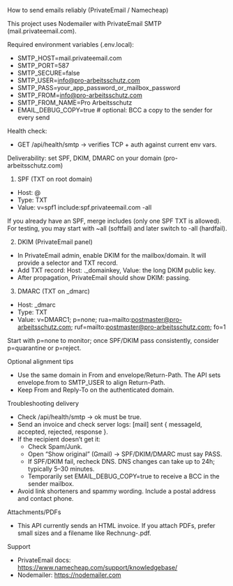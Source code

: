 How to send emails reliably (PrivateEmail / Namecheap)

This project uses Nodemailer with PrivateEmail SMTP (mail.privateemail.com).

Required environment variables (.env.local):

- SMTP_HOST=mail.privateemail.com
- SMTP_PORT=587
- SMTP_SECURE=false
- SMTP_USER=info@pro-arbeitsschutz.com
- SMTP_PASS=your_app_password_or_mailbox_password
- SMTP_FROM=info@pro-arbeitsschutz.com
- SMTP_FROM_NAME=Pro Arbeitsschutz
- EMAIL_DEBUG_COPY=true  # optional: BCC a copy to the sender for every send

Health check:

- GET /api/health/smtp → verifies TCP + auth against current env vars.

Deliverability: set SPF, DKIM, DMARC on your domain (pro-arbeitsschutz.com)

1) SPF (TXT on root domain)

- Host: @
- Type: TXT
- Value: v=spf1 include:spf.privateemail.com -all

If you already have an SPF, merge includes (only one SPF TXT is allowed). For testing, you may start with ~all (softfail) and later switch to -all (hardfail).

2) DKIM (PrivateEmail panel)

- In PrivateEmail admin, enable DKIM for the mailbox/domain. It will provide a selector and TXT record.
- Add TXT record: Host: <selector>._domainkey, Value: the long DKIM public key.
- After propagation, PrivateEmail should show DKIM: passing.

3) DMARC (TXT on _dmarc)

- Host: _dmarc
- Type: TXT
- Value: v=DMARC1; p=none; rua=mailto:postmaster@pro-arbeitsschutz.com; ruf=mailto:postmaster@pro-arbeitsschutz.com; fo=1

Start with p=none to monitor; once SPF/DKIM pass consistently, consider p=quarantine or p=reject.

Optional alignment tips

- Use the same domain in From and envelope/Return-Path. The API sets envelope.from to SMTP_USER to align Return-Path.
- Keep From and Reply-To on the authenticated domain.

Troubleshooting delivery

- Check /api/health/smtp → ok must be true.
- Send an invoice and check server logs: [mail] sent { messageId, accepted, rejected, response }.
- If the recipient doesn’t get it:
	- Check Spam/Junk.
	- Open “Show original” (Gmail) → SPF/DKIM/DMARC must say PASS.
	- If SPF/DKIM fail, recheck DNS. DNS changes can take up to 24h; typically 5–30 minutes.
	- Temporarily set EMAIL_DEBUG_COPY=true to receive a BCC in the sender mailbox.
- Avoid link shorteners and spammy wording. Include a postal address and contact phone.

Attachments/PDFs

- This API currently sends an HTML invoice. If you attach PDFs, prefer small sizes and a filename like Rechnung-<nr>.pdf.

Support

- PrivateEmail docs: https://www.namecheap.com/support/knowledgebase/
- Nodemailer: https://nodemailer.com
